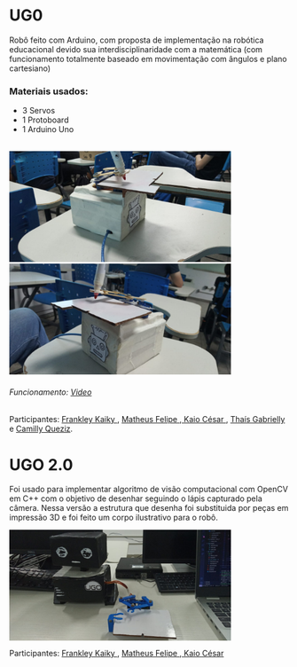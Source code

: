 # UG0
 Robô feito com Arduino, com proposta de implementação na robótica educacional devido sua interdisciplinaridade com a matemática (com funcionamento totalmente baseado em movimentação com ângulos e plano cartesiano)

 <h3>Materiais usados:</h3> 
 <ul>
   <li>3 Servos</li>
   <li>1 Protoboard</li>
   <li>1 Arduino Uno</li>
 </ul>
 
 <br/>
 
 <div style="display: inline_block">
<img width=400px height=200px src= './images/Ugin.jpg' alt= 'UG0'>
<img width=400px height=200px src= './images/ugin2.jpg' alt= 'UG0'>
 </div>
  
  <h6> Funcionamento: <a href="https://www.youtube.com/shorts/5RN0mQ5cIJ4">Video</a></h6>

 Participantes:  <a href= "https://github.com/Franky03"> Frankley Kaiky </a>, <a href= "https://github.com/MatheusFelipeLS"> Matheus Felipe </a>,<a href= "https://github.com/kaiocesarb15"> Kaio César </a>, <a href= "https://github.com/GabriellyMarques02"> Thaís Gabrielly </a> e <a href="https://github.com/CamillyQueziz">Camilly Queziz</a>.

 # UGO 2.0
  Foi usado para implementar algoritmo de visão computacional com OpenCV em C++ com o objetivo de desenhar seguindo o lápis capturado pela câmera.
  Nessa versão a estrutura que desenha foi substituida por peças em impressão 3D e foi feito um corpo ilustrativo para o robô.
  
  <div style="display: inline_block">
   <img align="center" width=400px height=200px src= './images/ugo2.jpeg' alt= 'UG0'>
 </div>
 
 Participantes:  <a href= "https://github.com/Franky03"> Frankley Kaiky </a>, <a href= "https://github.com/MatheusFelipeLS"> Matheus Felipe </a>,<a href= "https://github.com/kaiocesarb15"> Kaio César </a>

